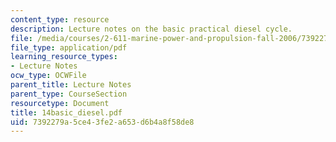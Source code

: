 ```yaml
---
content_type: resource
description: Lecture notes on the basic practical diesel cycle.
file: /media/courses/2-611-marine-power-and-propulsion-fall-2006/7392279a5ce43fe2a653d6b4a8f58de8_14basic_diesel.pdf
file_type: application/pdf
learning_resource_types:
- Lecture Notes
ocw_type: OCWFile
parent_title: Lecture Notes
parent_type: CourseSection
resourcetype: Document
title: 14basic_diesel.pdf
uid: 7392279a-5ce4-3fe2-a653-d6b4a8f58de8
---
```

